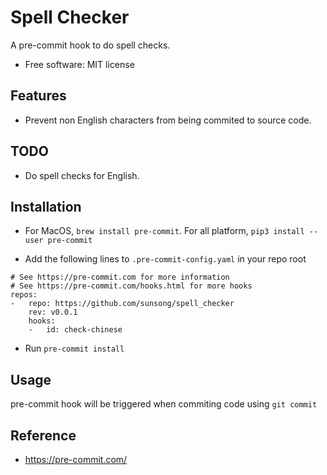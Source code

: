 # Spell Checker

A pre-commit hook to do spell checks.


* Free software: MIT license


## Features

* Prevent non English characters from being commited to source code.

## TODO

* Do spell checks for English.

## Installation

* For MacOS, `brew install pre-commit`. For all platform, `pip3 install --user pre-commit`

* Add the following lines to `.pre-commit-config.yaml` in your repo root
```
# See https://pre-commit.com for more information
# See https://pre-commit.com/hooks.html for more hooks
repos:
-   repo: https://github.com/sunsong/spell_checker
    rev: v0.0.1
    hooks:
    -   id: check-chinese
```

* Run `pre-commit install`

## Usage

pre-commit hook will be triggered when commiting code using `git commit`

## Reference

* https://pre-commit.com/
